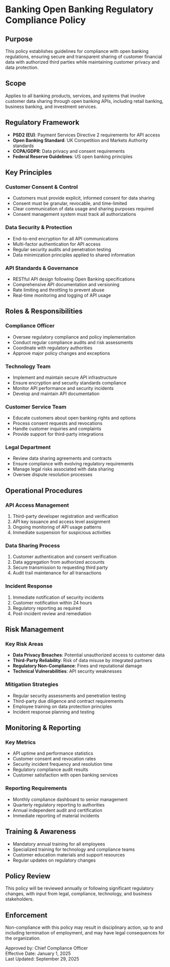 # Banking Open Banking Regulatory Compliance Policy

## Purpose
This policy establishes guidelines for compliance with open banking regulations, ensuring secure and transparent sharing of customer financial data with authorized third parties while maintaining customer privacy and data protection.

## Scope
Applies to all banking products, services, and systems that involve customer data sharing through open banking APIs, including retail banking, business banking, and investment services.

## Regulatory Framework
- **PSD2 (EU)**: Payment Services Directive 2 requirements for API access
- **Open Banking Standard**: UK Competition and Markets Authority standards
- **CCPA/GDPR**: Data privacy and consent requirements
- **Federal Reserve Guidelines**: US open banking principles

## Key Principles

### Customer Consent & Control
- Customers must provide explicit, informed consent for data sharing
- Consent must be granular, revocable, and time-limited
- Clear communication of data usage and sharing purposes required
- Consent management system must track all authorizations

### Data Security & Protection
- End-to-end encryption for all API communications
- Multi-factor authentication for API access
- Regular security audits and penetration testing
- Data minimization principles applied to shared information

### API Standards & Governance
- RESTful API design following Open Banking specifications
- Comprehensive API documentation and versioning
- Rate limiting and throttling to prevent abuse
- Real-time monitoring and logging of API usage

## Roles & Responsibilities

### Compliance Officer
- Oversee regulatory compliance and policy implementation
- Conduct regular compliance audits and risk assessments
- Coordinate with regulatory authorities
- Approve major policy changes and exceptions

### Technology Team
- Implement and maintain secure API infrastructure
- Ensure encryption and security standards compliance
- Monitor API performance and security incidents
- Develop and maintain API documentation

### Customer Service Team
- Educate customers about open banking rights and options
- Process consent requests and revocations
- Handle customer inquiries and complaints
- Provide support for third-party integrations

### Legal Department
- Review data sharing agreements and contracts
- Ensure compliance with evolving regulatory requirements
- Manage legal risks associated with data sharing
- Oversee dispute resolution processes

## Operational Procedures

### API Access Management
1. Third-party developer registration and verification
2. API key issuance and access level assignment
3. Ongoing monitoring of API usage patterns
4. Immediate suspension for suspicious activities

### Data Sharing Process
1. Customer authentication and consent verification
2. Data aggregation from authorized accounts
3. Secure transmission to requesting third party
4. Audit trail maintenance for all transactions

### Incident Response
1. Immediate notification of security incidents
2. Customer notification within 24 hours
3. Regulatory reporting as required
4. Post-incident review and remediation

## Risk Management

### Key Risk Areas
- **Data Privacy Breaches**: Potential unauthorized access to customer data
- **Third-Party Reliability**: Risk of data misuse by integrated partners
- **Regulatory Non-Compliance**: Fines and reputational damage
- **Technical Vulnerabilities**: API security weaknesses

### Mitigation Strategies
- Regular security assessments and penetration testing
- Third-party due diligence and contract requirements
- Employee training on data protection principles
- Incident response planning and testing

## Monitoring & Reporting

### Key Metrics
- API uptime and performance statistics
- Customer consent and revocation rates
- Security incident frequency and resolution time
- Regulatory compliance audit results
- Customer satisfaction with open banking services

### Reporting Requirements
- Monthly compliance dashboard to senior management
- Quarterly regulatory reporting to authorities
- Annual independent audit and certification
- Immediate reporting of material incidents

## Training & Awareness
- Mandatory annual training for all employees
- Specialized training for technology and compliance teams
- Customer education materials and support resources
- Regular updates on regulatory changes

## Policy Review
This policy will be reviewed annually or following significant regulatory changes, with input from legal, compliance, technology, and business stakeholders.

## Enforcement
Non-compliance with this policy may result in disciplinary action, up to and including termination of employment, and may have legal consequences for the organization.

Approved by: Chief Compliance Officer  
Effective Date: January 1, 2025  
Last Updated: September 29, 2025